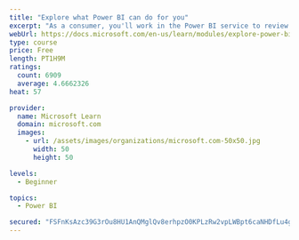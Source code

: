 ```yaml
---
title: "Explore what Power BI can do for you"
excerpt: "As a consumer, you'll work in the Power BI service to review and interact with content that has been shared with you. This module provides the foundational information that you need to work effectively in the Power BI service."
webUrl: https://docs.microsoft.com/en-us/learn/modules/explore-power-bi-service/
type: course
price: Free
length: PT1H9M
ratings:
  count: 6909
  average: 4.6662326
heat: 57

provider:
  name: Microsoft Learn
  domain: microsoft.com
  images:
    - url: /assets/images/organizations/microsoft.com-50x50.jpg
      width: 50
      height: 50

levels:
  - Beginner

topics:
  - Power BI

secured: "FSFnKsAzc39G3rOu8HU1AnQMglQv8erhpzO0KPLzRw2vpLWBpt6caNHDfLu4gsy4BlBYE2VZn64iR8Kgk1th4XcnvgkjxyVA5KgxVbk95MIThbhF4vdYpra+kr0pGbSTm36wg7GtQwboEwXJ5hOSDRKHcTAqtX2rpQlrCCR+CretWBRG+ZTf19Wx3hyTO1sbyFF1Fbmjn/hjRJ4EPlfpycXvGHld50hbO9i53fKkbriV017WlOjUKiztltZJW1Bg+TsHhtJ+dABWW5PGBgrH+t84qISZzmI6i85tDxT9EKeg4tLmQMoyNVgtxdzYaDsrMiucwIkaDBMikobgwqE97z9exWqyrlpwev+COtHFU3yY0bwDbyW270sMWEq3TIIyVSoAxP6Hpem23G4CwkvLKzQn/w4tZ8R/rcRos9UvarE=;JZiSvKzQOWwmTtUWKDoX8w=="
---
```


